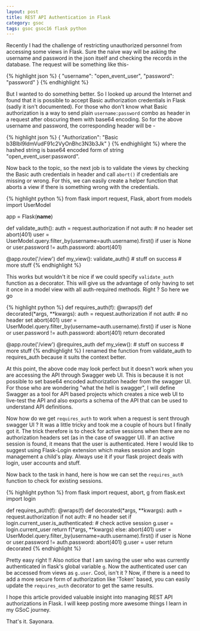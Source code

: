 ```yaml
---
layout: post
title: REST API Authentication in Flask
category: gsoc
tags: gsoc gsoc16 flask python
---
```


Recently I had the challenge of restricting unauthorized personnel from accessing some views in Flask. 
Sure the naive way will be asking the username and password in the json itself and checking the records in the database. The request will be something like this-

{% highlight json %}
{
	"username": "open_event_user",
	"password": "password"
}
{% endhighlight %}

But I wanted to do something better. So I looked up around the Internet and found that it is possible to accept Basic authorization credentials in Flask (sadly it isn't documented). 
For those who don't know what Basic authorization is a way to send plain `username:password` combo as header in a request after obscuring them with base64 encoding. 
So for the above username and password, the corresponding header will be - 

{% highlight json %}
{
	"Authorization": "Basic b3Blbl9ldmVudF91c2VyOnBhc3N3b3Jk"
}
{% endhighlight %}
where the hashed string is base64 encoded form of string "open\_event\_user:password".

Now back to the topic, so the next job is to validate the views by checking the Basic auth credentials in header and call `abort()` if credentials are missing or wrong. 
For this, we can easily create a helper function that aborts a view if there is something wrong with the credentials. 

{% highlight python %}
from flask import request, Flask, abort
from models import UserModel

app = Flask(__name__)

def validate_auth():
	auth = request.authorization
	if not auth:  # no header set
		abort(401)
	user = UserModel.query.filter_by(username=auth.username).first()
	if user is None or user.password != auth.password:
		abort(401)

@app.route('/view')
def my_view():
	validate_auth()
	# stuff on success
	# more stuff
{% endhighlight %}

This works but wouldn't it be nice if we could specify `validate_auth` function as a decorator. 
This will give us the advantage of only having to set it once in a model view with all auth-required methods. Right ? So here we go 

{% highlight python %}
def requires_auth(f):
	@wraps(f)
	def decorated(*args, **kwargs):
		auth = request.authorization
		if not auth:  # no header set
			abort(401)
		user = UserModel.query.filter_by(username=auth.username).first()
		if user is None or user.password != auth.password:
			abort(401)
	return decorated

@app.route('/view')
@requires_auth
def my_view():
	# stuff on success
	# more stuff
{% endhighlight %}
I renamed the function from validate\_auth to requires\_auth because it suits the context better. 

At this point, the above code may look perfect but it doesn't work when you are accessing the API through Swagger web UI. 
This is because it is not possible to set base64 encoded authorization header from the swagger UI.
For those who are wondering "what the hell is swagger", I will define Swagger as a tool for API based projects which creates a nice web UI to live-test the API and 
also exports a schema of the API that can be used to understand API definitions.

Now how do we get `requires_auth` to work when a request is sent through swagger UI ? It was a little tricky and took me a couple of hours but I finally got it. 
The trick therefore is to check for active sessions when there are no authorization headers set (as in the case of swagger UI). 
If an active session is found, it means that the user is authenticated. 
Here I would like to suggest using Flask-Login extension which makes session and login management a child's play.
Always use it if your flask project deals with login, user accounts and stuff. 

Now back to the task in hand, here is how we can set the `requires_auth` function to check for existing sessions. 

{% highlight python %}
from flask import request, abort, g
from flask.ext import login

def requires_auth(f):
	@wraps(f)
	def decorated(*args, **kwargs):
		auth = request.authorization
		if not auth:  # no header set
			if login.current_user.is_authenticated:  # check active session
				g.user = login.current_user
				return f(*args, **kwargs)
			else:
				abort(401)
		user = UserModel.query.filter_by(username=auth.username).first()
		if user is None or user.password != auth.password:
			abort(401)
		g.user = user
	return decorated
{% endhighlight %}

Pretty easy right !! Also notice that I am saving the user who was currently authenticated in flask's global variable `g`. 
Now the authenticated user can be accessed from views as `g.user`. Cool, isn't it ?
Now, if there is a need to add a more secure form of authorization like 'Token' based, you can easily update the `requires_auth` decorator to get the same results. 

I hope this article provided valuable insight into managing REST API authorizations in Flask. I will keep posting more awesome things I learn in my GSoC journey. 

That's it. Sayonara.
